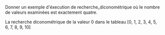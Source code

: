 Donner un exemple d'éxecution de recherche_diconométrique où le nombre de valeurs examinées est exactement quatre.

La recherche diconométrique de la valeur 0 dans le tableau [0, 1, 2, 3, 4, 5, 6, 7, 8, 9, 10]

